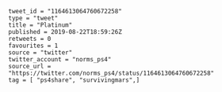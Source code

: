 ```
tweet_id = "1164613064760672258"
type = "tweet"
title = "Platinum"
published = 2019-08-22T18:59:26Z
retweets = 0
favourites = 1
source = "twitter"
twitter_account = "norms_ps4"
source_url = "https://twitter.com/norms_ps4/status/1164613064760672258"
tag = [ "ps4share", "survivingmars",]
```

<p class='image'><img src='http://mnf.m17s.net/2019/08/22/ECmJaEyXUAAuP_G.jpg' alt=''></p>

